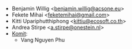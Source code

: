 - Benjamin Willig \<<benjamin.willig@acsone.eu>\>
- Fekete Mihai \<<feketemihai@gmail.com>\>
- Kitti Upariphutthiphong \<<kittiu@ecosoft.co.th>\>
- Andrea Stirpe \<<a.stirpe@onestein.nl>\>
- [Komit](https://komit-consulting.com):
  - Vang Nguyen Phu
